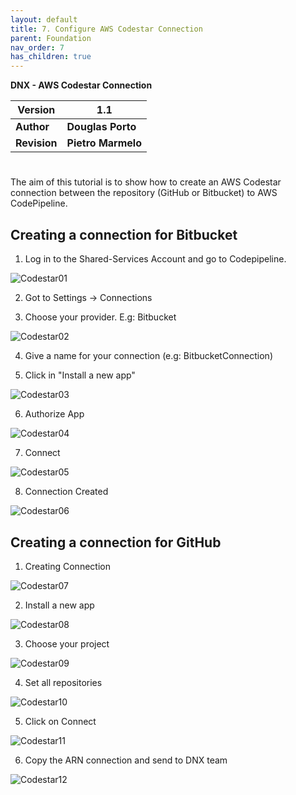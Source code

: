 ```yaml
---
layout: default
title: 7. Configure AWS Codestar Connection
parent: Foundation
nav_order: 7
has_children: true
---
```


**DNX - AWS Codestar Connection**

| **Version** | **1.1** |
| --- | --- |
| **Author** | **Douglas Porto** |
| **Revision** | **Pietro Marmelo** |


#
The aim of this tutorial is to show how to create an AWS Codestar connection between the repository (GitHub or Bitbucket) to AWS CodePipeline.



## **Creating a connection for Bitbucket**

1. Log in to the Shared-Services Account and go to Codepipeline.

![Codestar01](/assets/images/Codestar/Codestar_01.png) 

2. Got to Settings → Connections


3. Choose your provider. E.g: Bitbucket

![Codestar02](/assets/images/Codestar/Codestar_02.png) 

4. Give a name for your connection (e.g: BitbucketConnection)

5. Click in &quot;Install a new app&quot;

![Codestar03](/assets/images/Codestar/Codestar_03.png) 

6. Authorize App

![Codestar04](/assets/images/Codestar/Codestar_04.png) 

7. Connect 

![Codestar05](/assets/images/Codestar/Codestar_05.png) 

8. Connection Created

![Codestar06](/assets/images/Codestar/Codestar_06.png) 


## **Creating a connection for GitHub**

1. Creating Connection 

![Codestar07](/assets/images/Codestar/Codestar_07.png) 

2. Install a new app 

![Codestar08](/assets/images/Codestar/Codestar_08.png) 

3. Choose your project

![Codestar09](/assets/images/Codestar/Codestar_09.png) 

4. Set all repositories

![Codestar10](/assets/images/Codestar/Codestar_10.png) 

5. Click on Connect

![Codestar11](/assets/images/Codestar/Codestar_11.png) 

6. Copy the ARN connection and send to DNX team

![Codestar12](/assets/images/Codestar/Codestar_12.png) 
